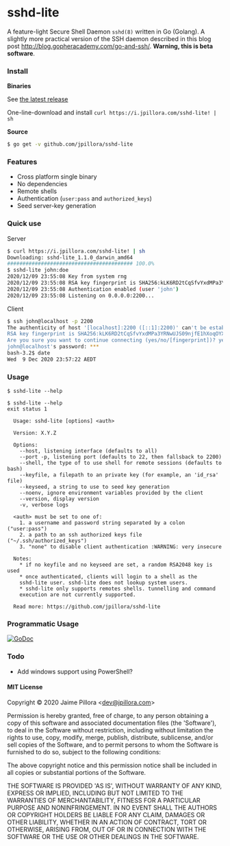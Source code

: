 # sshd-lite

A feature-light Secure Shell Daemon `sshd(8)` written in Go (Golang). A slightly more practical version of the SSH daemon described in this blog post http://blog.gopheracademy.com/go-and-ssh/. **Warning, this is beta software**.

### Install

**Binaries**

See [the latest release](https://github.com/jpillora/sshd-lite/releases/latest)

One-line-download and install `curl https://i.jpillora.com/sshd-lite! | sh`

**Source**

``` sh
$ go get -v github.com/jpillora/sshd-lite
```

### Features

* Cross platform single binary
* No dependencies
* Remote shells
* Authentication (`user:pass` and `authorized_keys`)
* Seed server-key generation

### Quick use

Server

``` sh
$ curl https://i.jpillora.com/sshd-lite! | sh
Downloading: sshd-lite_1.1.0_darwin_amd64
######################################### 100.0%
$ sshd-lite john:doe
2020/12/09 23:55:08 Key from system rng
2020/12/09 23:55:08 RSA key fingerprint is SHA256:kLK6RD2tCqSfvYxdMPa3YRNwUJS09njfE1hXoqOYXG4.
2020/12/09 23:55:08 Authentication enabled (user 'john')
2020/12/09 23:55:08 Listening on 0.0.0.0:2200...
```

Client

```sh
$ ssh john@localhost -p 2200
The authenticity of host '[localhost]:2200 ([::1]:2200)' can't be established.
RSA key fingerprint is SHA256:kLK6RD2tCqSfvYxdMPa3YRNwUJS09njfE1hXoqOYXG4.
Are you sure you want to continue connecting (yes/no/[fingerprint])? yes
john@localhost's password: ***
bash-3.2$ date
Wed  9 Dec 2020 23:57:22 AEDT
```

### Usage

```
$ sshd-lite --help
```

<!--tmpl,code=plain:echo "$ sshd-lite --help" && go run main.go --help | sed 's#0.0.0-src#X.Y.Z#' -->
``` plain 
$ sshd-lite --help
exit status 1

  Usage: sshd-lite [options] <auth>

  Version: X.Y.Z

  Options:
    --host, listening interface (defaults to all)
    --port -p, listening port (defaults to 22, then fallsback to 2200)
    --shell, the type of to use shell for remote sessions (defaults to bash)
    --keyfile, a filepath to an private key (for example, an 'id_rsa' file)
    --keyseed, a string to use to seed key generation
    --noenv, ignore environment variables provided by the client
    --version, display version
    -v, verbose logs

  <auth> must be set to one of:
    1. a username and password string separated by a colon ("user:pass")
    2. a path to an ssh authorized keys file ("~/.ssh/authorized_keys")
    3. "none" to disable client authentication :WARNING: very insecure

  Notes:
    * if no keyfile and no keyseed are set, a random RSA2048 key is used
    * once authenticated, clients will login to a shell as the
    sshd-lite user. sshd-lite does not lookup system users.
    * sshd-lite only supports remotes shells. tunnelling and command
    execution are not currently supported.

  Read more: https://github.com/jpillora/sshd-lite
```
<!--/tmpl-->

### Programmatic Usage

[![GoDoc](https://godoc.org/github.com/jpillora/sshd-lite/server?status.svg)](https://godoc.org/github.com/jpillora/sshd-lite/server)

### Todo

* Add windows support using PowerShell?

#### MIT License

Copyright © 2020 Jaime Pillora &lt;dev@jpillora.com&gt;

Permission is hereby granted, free of charge, to any person obtaining
a copy of this software and associated documentation files (the
'Software'), to deal in the Software without restriction, including
without limitation the rights to use, copy, modify, merge, publish,
distribute, sublicense, and/or sell copies of the Software, and to
permit persons to whom the Software is furnished to do so, subject to
the following conditions:

The above copyright notice and this permission notice shall be
included in all copies or substantial portions of the Software.

THE SOFTWARE IS PROVIDED 'AS IS', WITHOUT WARRANTY OF ANY KIND,
EXPRESS OR IMPLIED, INCLUDING BUT NOT LIMITED TO THE WARRANTIES OF
MERCHANTABILITY, FITNESS FOR A PARTICULAR PURPOSE AND NONINFRINGEMENT.
IN NO EVENT SHALL THE AUTHORS OR COPYRIGHT HOLDERS BE LIABLE FOR ANY
CLAIM, DAMAGES OR OTHER LIABILITY, WHETHER IN AN ACTION OF CONTRACT,
TORT OR OTHERWISE, ARISING FROM, OUT OF OR IN CONNECTION WITH THE
SOFTWARE OR THE USE OR OTHER DEALINGS IN THE SOFTWARE.